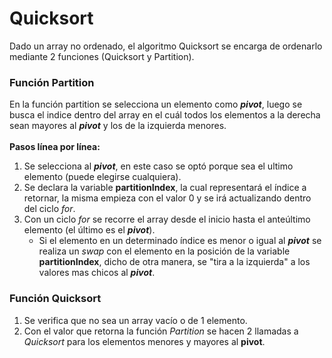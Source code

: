 # Quicksort
Dado un array no ordenado, el algoritmo Quicksort se encarga de ordenarlo mediante 2 funciones (Quicksort y Partition).
### Función Partition
En la función partition se selecciona un elemento como ___pivot___, luego se busca el indice dentro del array en el cuál todos los elementos a la derecha sean mayores
al ___pivot___ y los de la izquierda menores. <br> <br>
__Pasos línea por línea:__
1. Se selecciona al ___pivot___, en este caso se optó porque sea el ultimo elemento (puede elegirse cualquiera).
2. Se declara la variable __partitionIndex__, la cual representará el índice a retornar, la misma empieza con el valor 0 y se irá actualizando dentro del ciclo _for_. 
3. Con un ciclo _for_ se recorre el array desde el inicio hasta el anteúltimo elemento (el último es el ___pivot___).
    * Si el elemento en un determinado índice es menor o igual al ___pivot___ se realiza un _swap_ con el elemento en la posición de la variable __partitionIndex__, 
      dicho de otra manera, se "tira a la izquierda" a los valores mas chicos al ___pivot___.
      
### Función Quicksort
1. Se verifica que no sea un array vacío o de 1 elemento.
2. Con el valor que retorna la función _Partition_ se hacen 2 llamadas a _Quicksort_ para los elementos menores y mayores al __pivot__.